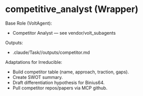 # competitive_analyst (Wrapper)

Base Role (VoltAgent):
- Competitor Analyst — see vendor/volt_subagents

Outputs:
- .claude/Task/<idea>/outputs/competitor.md

Adaptations for Irreducible:
- Build competitor table (name, approach, traction, gaps).
- Create SWOT summary.
- Draft differentiation hypothesis for Binius64.
- Pull competitor repos/papers via MCP github.
